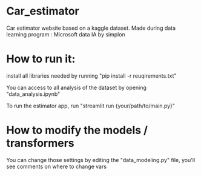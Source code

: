 # Car_estimator
Car estimator website based on a kaggle dataset. Made during data learning program : Microsoft data IA by simplon


# How to run it:
install all libraries needed by running "pip install -r reuqirements.txt"

You can access to all analysis of the dataset by opening "data_analysis.ipynb"

To run the estimator app, run "streamlit run {your/path/to/main.py}"


# How to modify the models / transformers
You can change those settings by editing the "data_modeling.py" file, you'll see comments on where to change vars